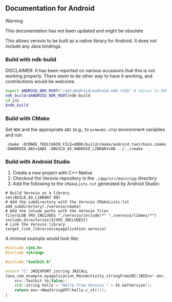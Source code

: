 ## Documentation for Android

> [!WARNING]  
> This documentation has not been updated and might be obsolete

This allows verovio to be built as a native library for Android. It does not include any Java bindings.

### Build with ndk-build

DISCLAIMER: It has been reported on various occasions that this is not working properly. There seem to be other way to have it working, and contributions would be welcome.

```sh
export ANDROID_NDK_ROOT="/opt/Android/android-ndk-r21b" # adjust to NDK install ANDROID_NDK
ndk_build=$ANDROID_NDK_ROOT/ndk-build
cd jni
$ndk_build
```

### Build with CMake

Set `NDK` and the appropriate `ABI` (e.g., to `armeabi-v7a`) environment variables and run:
```
 cmake -DCMAKE_TOOLCHAIN_FILE=$NDK/build/cmake/android.toolchain.cmake -DANDROID_ABI=$ABI -DBUILD_AS_ANDROID_LIBRARY=ON ../../cmake
 ```

### Build with Android Studio

1. Create a new project with C++ Native
2. Checkout the Verovio repository in the `./app/src/main/cpp` directory
3. Add the following to the `CMakeLists.txt` generated by Android Studio:
```
# Build Verovio as a library
set(BUILD_AS_LIBRARY ON)
# Add the subdirectory with the Verovio CMakeLists.txt
add_subdirectory(./verovio/cmake)
# Add the inlude paths with the Verovio files
file(GLOB VRV_INCLUDES "./verovio/include/*" "./verovio/libmei/*")
include_directories(${VRV_INCLUDES})
# Link the Verovio library
target_link_libraries(myapplication verovio)
```

A minimal example would look like:
```cpp
#include <jni.h>
#include <string>

#include "toolkit.h"

extern "C" JNIEXPORT jstring JNICALL
Java_com_example_myapplication_MainActivity_stringFromJNI(JNIEnv* env, jobject /* this */) {
    vrv::Toolkit tk(false);
    std::string hello = "Hello from Verovio " + tk.GetVersion();
    return env->NewStringUTF(hello.c_str());
}
```
